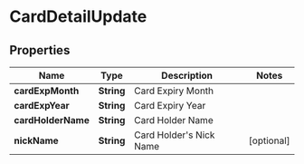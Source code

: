 

# CardDetailUpdate


## Properties

| Name | Type | Description | Notes |
|------------ | ------------- | ------------- | -------------|
|**cardExpMonth** | **String** | Card Expiry Month |  |
|**cardExpYear** | **String** | Card Expiry Year |  |
|**cardHolderName** | **String** | Card Holder Name |  |
|**nickName** | **String** | Card Holder&#39;s Nick Name |  [optional] |



